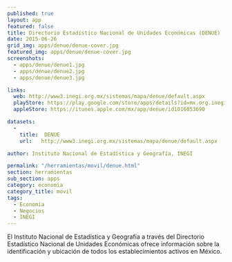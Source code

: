 ```yaml
---
published: true
layout: app
featured: false
title: Directorio Estadístico Nacional de Unidades Económicas (DENUE)
date: 2015-06-26
grid_img: apps/denue/denue-cover.jpg
featured_img: apps/denue/denue-cover.jpg
screenshots:
  - apps/denue/denue1.jpg
  - apps/denue/denue2.jpg
  - apps/denue/denue3.jpg

links:
  web: http://www3.inegi.org.mx/sistemas/mapa/denue/default.aspx
  playStore: https://play.google.com/store/apps/details?id=mx.org.inegi.denuemv
  appleStore: https://itunes.apple.com/mx/app/denue/id1016053690

datasets:
  -
    title:  DENUE
    url:   http://www3.inegi.org.mx/sistemas/mapa/denue/default.aspx

author: Instituto Nacional de Estadística y Geografía, INEGI

permalink: "/herramientas/movil/denue.html"
section: herramientas
sub_section: apps
category: economia
category_title: movil
tags:
  - Economía
  - Negocios
  - INEGI
---
```


El Instituto Nacional de Estadística y Geografía a través del Directorio Estadístico Nacional de Unidades Económicas ofrece información sobre la identificación y ubicación de todos los establecimientos activos en México.
